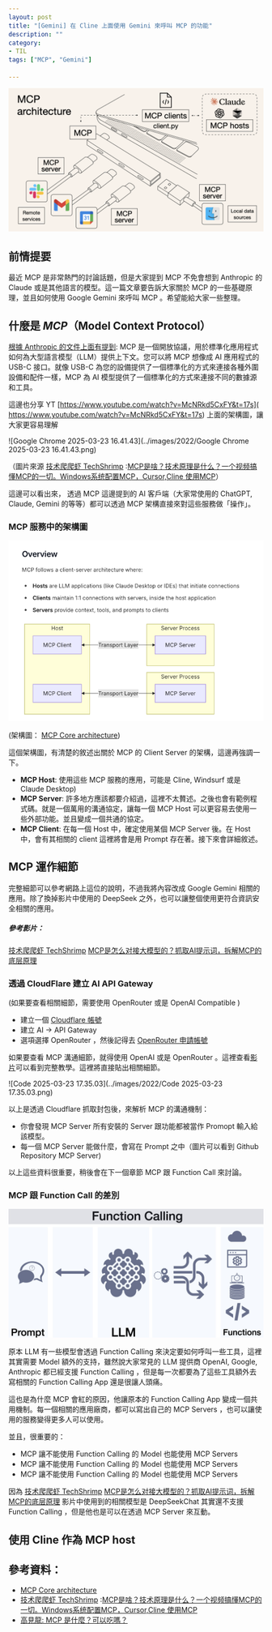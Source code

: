 ```yaml
---
layout: post
title: "[Gemini] 在 Cline 上面使用 Gemini 來呼叫 MCP 的功能"
description: ""
category: 
- TIL
tags: ["MCP", "Gemini"]

---
```




![What is Model Context Protocol (MCP)? How it simplifies AI ...](../images/2022/mcp_overview-641a298352ff835488af36be3d8eee52.png)

## 前情提要

最近 MCP 是非常熱門的討論話題，但是大家提到 MCP 不免會想到 Anthropic 的 Claude 或是其他語言的模型。這一篇文章要告訴大家關於 MCP 的一些基礎原理，並且如何使用 Google Gemini 來呼叫 MCP 。希望能給大家一些整理。



## 什麼是 *MCP*（Model Context Protocol）

[根據 Anthropic 的文件上面有提到](https://docs.anthropic.com/zh-TW/docs/agents-and-tools/mcp): MCP 是一個開放協議，用於標準化應用程式如何為大型語言模型（LLM）提供上下文。您可以將 MCP 想像成 AI 應用程式的 USB-C 接口。就像 USB-C 為您的設備提供了一個標準化的方式來連接各種外圍設備和配件一樣，MCP 為 AI 模型提供了一個標準化的方式來連接不同的數據源和工具。

這邊也分享 YT [https://www.youtube.com/watch?v=McNRkd5CxFY&t=17s]( https://www.youtube.com/watch?v=McNRkd5CxFY&t=17s) 上面的架構圖，讓大家更容易理解

![Google Chrome 2025-03-23 16.41.43](../images/2022/Google Chrome 2025-03-23 16.41.43.png)

（圖片來源 [技术爬爬虾  TechShrimp](https://www.youtube.com/@Tech_Shrimp) :[MCP是啥？技术原理是什么？一个视频搞懂MCP的一切。Windows系统配置MCP，Cursor,Cline 使用MCP](https://www.youtube.com/watch?v=McNRkd5CxFY&t=17s)）

這邊可以看出來， 透過 MCP 這邊提到的 AI 客戶端（大家常使用的 ChatGPT, Claude, Gemini 的等等）都可以透過 MCP 架構直接來對這些服務做「操作」。

### MCP 服務中的架構圖

![image-20250323164924676](../images/2022/image-20250323164924676.png)

(架構圖：  [MCP Core architecture](https://modelcontextprotocol.io/docs/concepts/architecture))

這個架構圖，有清楚的敘述出關於 MCP 的 Client Server 的架構，這邊再強調一下。

- **MCP Host**: 使用這些 MCP 服務的應用，可能是 Cline, Windsurf 或是 Claude Desktop)
- **MCP Server**:  許多地方應該都要介紹過，這裡不太贅述。之後也會有範例程式碼。就是一個萬用的溝通協定，讓每一個 MCP Host 可以更容易去使用一些外部功能。並且變成一個共通的協定。
- **MCP Client**:  在每一個 Host 中，確定使用某個 MCP Server 後。在 Host 中，會有其相關的 client 這裡將會是用 Prompt 存在著。接下來會詳細敘述。



## MCP 運作細節

完整細節可以參考網路上這位的說明，不過我將內容改成 Google Gemini 相關的應用。除了換掉影片中使用的 DeepSeek 之外，也可以讓整個使用更符合資訊安全相關的應用。 

##### 參考影片： 

[技术爬爬虾  TechShrimp](https://www.youtube.com/@Tech_Shrimp) [MCP是怎么对接大模型的？抓取AI提示词，拆解MCP的底层原理](https://www.youtube.com/watch?v=wiLQgCDzp44)

### 透過 CloudFlare 建立 AI API Gateway 

(如果要查看相關細節，需要使用 OpenRouter 或是 OpenAI Compatible )

- 建立一個 [Cloudflare 帳號](https://dash.cloudflare.com/)
- 建立 AI -> API Gateway
- 選項選擇 OpenRouter  ，然後記得去 [OpenRouter 申請帳號](https://openrouter.ai/)

如果要查看 MCP 溝通細節，就得使用 OpenAI 或是 OpenRouter 。這裡查看[影片](https://www.youtube.com/watch?v=wiLQgCDzp44)可以看到完整教學。這裡將直接貼出相關細節。

![Code 2025-03-23 17.35.03](../images/2022/Code 2025-03-23 17.35.03.png)

以上是透過 Cloudflare 抓取封包後，來解析 MCP 的溝通機制：

- 你會發現 MCP Server 所有安裝的 Server  跟功能都被當作 Promopt 輸入給該模型。
- 每一個 MCP Server 能做什麼，會寫在 Prompt 之中（圖片可以看到 Github Repository MCP Server)

以上這些資料很重要，稍後會在下一個章節 MCP 跟 Function Call 來討論。

### MCP 跟 Function Call 的差別

![Expanding AI Horizons: The Rise of Function Calling in LLMs](../images/2022/newsletter94-function-calling.jpeg)

原本 LLM 有一些模型會透過 Function Calling 來決定要如何呼叫一些工具，這裡其實需要 Model 額外的支持，雖然說大家常見的 LLM 提供商 OpenAI, Google, Anthropic 都已經支援 Function Calling ，但是每一次都要為了這些工具額外去寫相關的 Function Calling App 還是很讓人頭痛。

這也是為什麼 MCP 會紅的原因，他讓原本的 Function Calling App 變成一個共用機制。每一個相關的應用廠商，都可以寫出自己的 MCP Servers ，也可以讓使用的服務變得更多人可以使用。

並且，很重要的：

- MCP 讓不能使用 Function Calling 的 Model 也能使用 MCP Servers
- MCP 讓不能使用 Function Calling 的 Model 也能使用 MCP Servers
- MCP 讓不能使用 Function Calling 的 Model 也能使用 MCP Servers

因為 [技术爬爬虾  TechShrimp](https://www.youtube.com/@Tech_Shrimp) [MCP是怎么对接大模型的？抓取AI提示词，拆解MCP的底层原理](https://www.youtube.com/watch?v=wiLQgCDzp44) 影片中使用到的相關模型是 DeepSeekChat 其實還不支援 Function Calling ，但是他也是可以在透過 MCP Server 來互動。







## 使用 Cline 作為 MCP host



## 參考資料：

- [MCP Core architecture](https://modelcontextprotocol.io/docs/concepts/architecture)
- [技术爬爬虾  TechShrimp](https://www.youtube.com/@Tech_Shrimp) :[MCP是啥？技术原理是什么？一个视频搞懂MCP的一切。Windows系统配置MCP，Cursor,Cline 使用MCP](https://www.youtube.com/watch?v=McNRkd5CxFY&t=17s)
- [高見龍: MCP 是什麼？可以吃嗎？](https://www.youtube.com/watch?v=cdBRAVYZKFo)

